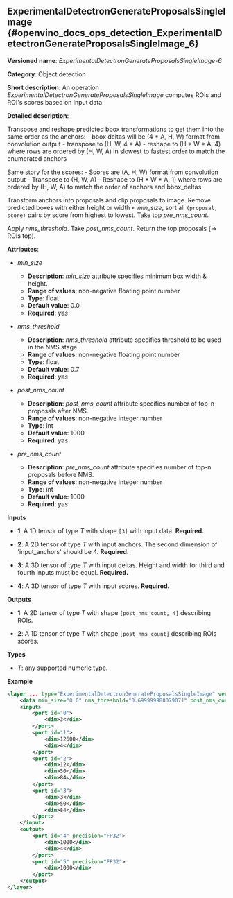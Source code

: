 ## ExperimentalDetectronGenerateProposalsSingleImage <a name="ExperimentalDetectronGenerateProposalsSingleImage"></a> {#openvino_docs_ops_detection_ExperimentalDetectronGenerateProposalsSingleImage_6}

**Versioned name**: *ExperimentalDetectronGenerateProposalsSingleImage-6*

**Category**: Object detection

**Short description**: An operation *ExperimentalDetectronGenerateProposalsSingleImage* computes ROIs and ROI's scores based on input data.

**Detailed description**:

   Transpose and reshape predicted bbox transformations to get them into the same order as the anchors:
     - bbox deltas will be (4 * A, H, W) format from convolution output
     - transpose to (H, W, 4 * A)
     - reshape to (H * W * A, 4) where rows are ordered by (H, W, A) in slowest to fastest order to match the enumerated anchors
       
   Same story for the scores:
     - Scores are (A, H, W) format from convolution output
     - Transpose to (H, W, A)
     - Reshape to (H * W * A, 1) where rows are ordered by (H, W, A) to match the order of anchors and bbox_deltas

   Transform anchors into proposals and clip proposals to image.
   Remove predicted boxes with either height or width < *min_size*, sort all `(proposal, score)` pairs by score from highest to lowest.
   Take top *pre_nms_count*.
   
   Apply *nms_threshold*.
   Take *post_nms_count*.
   Return the top proposals (-> ROIs top).
       
**Attributes**:

* *min_size*

    * **Description**: *min_size* attribute specifies minimum box width & height.
    * **Range of values**: non-negative floating point number
    * **Type**: float
    * **Default value**: 0.0
    * **Required**: *yes*

* *nms_threshold*

    * **Description**: *nms_threshold* attribute specifies threshold to be used in the NMS stage.
    * **Range of values**: non-negative floating point number
    * **Type**: float
    * **Default value**: 0.7
    * **Required**: *yes*

* *post_nms_count*

    * **Description**: *post_nms_count* attribute specifies number of top-n proposals after NMS.
    * **Range of values**: non-negative integer number
    * **Type**: int
    * **Default value**: 1000
    * **Required**: *yes*

* *pre_nms_count*

    * **Description**: *pre_nms_count* attribute specifies number of top-n proposals before NMS.
    * **Range of values**: non-negative integer number
    * **Type**: int
    * **Default value**: 1000
    * **Required**: *yes*

**Inputs**

* **1**: A 1D tensor of type *T* with shape `[3]` with input data. **Required.**

* **2**: A 2D tensor of type *T* with input anchors. The second dimension of 'input_anchors' should be 4. **Required.**

* **3**: A 3D tensor of type *T* with input deltas. Height and width for third and fourth inputs must be equal. **Required.** 

* **4**: A 3D tensor of type *T* with input scores. **Required.**

**Outputs**

* **1**: A 2D tensor of type *T* with shape `[post_nms_count, 4]` describing ROIs.

* **2**: A 1D tensor of type *T* with shape `[post_nms_count]` describing ROIs scores.

**Types**

* *T*: any supported numeric type.

**Example**

```xml
<layer ... type="ExperimentalDetectronGenerateProposalsSingleImage" version="opset6">
    <data min_size="0.0" nms_threshold="0.699999988079071" post_nms_count="1000" pre_nms_count="1000"/>
    <input>
        <port id="0">
            <dim>3</dim>
        </port>
        <port id="1">
            <dim>12600</dim>
            <dim>4</dim>
        </port>
        <port id="2">
            <dim>12</dim>
            <dim>50</dim>
            <dim>84</dim>
        </port>
        <port id="3">
            <dim>3</dim>
            <dim>50</dim>
            <dim>84</dim>
        </port>
    </input>
    <output>
        <port id="4" precision="FP32">
            <dim>1000</dim>
            <dim>4</dim>
        </port>
        <port id="5" precision="FP32">
            <dim>1000</dim>
        </port>
    </output>
</layer>
```

